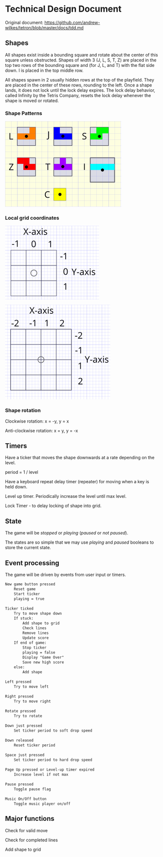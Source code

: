 # Technical Design Document

Original document: https://github.com/andrew-wilkes/tetron/blob/master/docs/tdd.md

## Shapes

All shapes exist inside a bounding square and rotate about the center of this square unless obstructed. Shapes of width 3 (J, L, S, T, Z) are placed in the top two rows of the bounding square and (for J, L, and T) with the flat side down. I is placed in the top middle row.

All shapes spawn in 2 usually hidden rows at the top of the playfield. They are placed in the center of these rows, rounding to the left. Once a shape lands, it does not lock until the lock delay expires. The lock delay behavior, called Infinity by the Tetris Company, resets the lock delay whenever the shape is moved or rotated.

### Shape Patterns
![Shape Patterns](shapes-grid.png)

### Local grid coordinates
![3x3 grid](3x3.png)

![4x4 grid](4x4.png)

### Shape rotation
Clockwise rotation: x = -y, y = x

Anti-clockwise rotation: x = y, y = -x

## Timers

Have a ticker that moves the shape downwards at a rate depending on the level.

period = 1 / level

Have a keyboard repeat delay timer (repeater) for moving when a key is held down.

Level up timer. Periodically increase the level until max level.

Lock Timer - to delay locking of shape into grid.

## State

The game will be *stopped* or *playing* (*paused* or *not paused*).

The states are so simple that we may use *playing* and *paused* booleans to store the current state.

## Event processing

The game will be driven by events from user input or timers.

    New game button pressed
        Reset game
        Start ticker
        playing = true

    Ticker ticked
        Try to move shape down
        If stuck:
            Add shape to grid
            Check lines
            Remove lines
            Update score
        If end of game:
            Stop ticker
            playing = false
            Display "Game Over"
            Save new high score
        else:
            Add shape

    Left pressed
        Try to move left

    Right pressed
        Try to move right

    Rotate pressed
        Try to rotate

    Down just pressed
        Set ticker period to soft drop speed

    Down released
        Reset ticker period

    Space just pressed
        Set ticker period to hard drop speed

    Page Up pressed or Level-up timer expired
        Increase level if not max

    Pause pressed
        Toggle pause flag

    Music On/Off button
        Toggle music player on/off

## Major functions

Check for valid move

Check for completed lines

Add shape to grid
